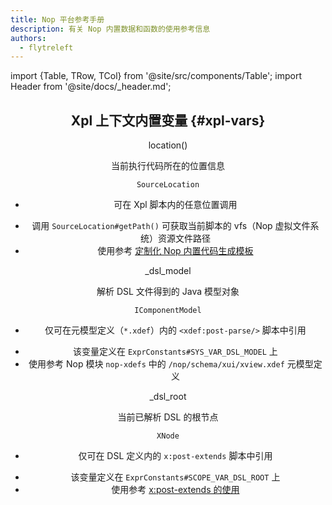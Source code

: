 ```yaml
---
title: Nop 平台参考手册
description: 有关 Nop 内置数据和函数的使用参考信息
authors:
  - flytreleft
---
```


import {Table, TRow, TCol} from '@site/src/components/Table';
import Header from '@site/docs/\_header.md';

<Header />

## Xpl 上下文内置变量 {#xpl-vars}

<Table head={['属性', '属性名', '值类型', '使用范围', '备注']}>

<!-- -->

<TRow><TCol id="xpl-var-location"> location() </TCol>

<TCol> 当前执行代码所在的位置信息 </TCol><TCol>

`SourceLocation`

</TCol><TCol>

- 可在 Xpl 脚本内的任意位置调用

</TCol><TCol>

- 调用 `SourceLocation#getPath()` 可获取当前脚本的
  vfs（Nop 虚拟文件系统）资源文件路径
- 使用参考 [定制化 Nop 内置代码生成模板](/practice/custom/#custom-nop-codegen-template)

</TCol></TRow>

<!-- -->

<TRow><TCol id="xpl-var-dsl-model"> _dsl_model </TCol>

<TCol> 解析 DSL 文件得到的 Java 模型对象 </TCol><TCol>

`IComponentModel`

</TCol><TCol>

- 仅可在元模型定义（`*.xdef`）内的 `<xdef:post-parse/>` 脚本中引用

</TCol><TCol>

- 该变量定义在 `ExprConstants#SYS_VAR_DSL_MODEL` 上
- 使用参考 Nop 模块 `nop-xdefs` 中的
  `/nop/schema/xui/xview.xdef` 元模型定义

</TCol></TRow>

<!-- -->

<TRow><TCol id="xpl-var-dsl-root"> _dsl_root </TCol>

<TCol> 当前已解析 DSL 的根节点 </TCol><TCol>

`XNode`

</TCol><TCol>

- 仅可在 DSL 定义内的 `x:post-extends` 脚本中引用

</TCol><TCol>

- 该变量定义在 `ExprConstants#SCOPE_VAR_DSL_ROOT` 上
- 使用参考 [x:post-extends 的使用](/practice/custom/#post-extends-usages)

</TCol></TRow>

</Table>
